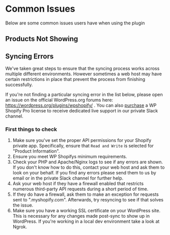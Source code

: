 # Common Issues

Below are some common issues users have when using the plugin

## Products Not Showing

## Syncing Errors

We've taken great steps to ensure that the syncing process works across multiple different environments. However sometimes a web host may have certain restrictions in place that prevent the process from finishing successfully.

If you're not finding a particular syncing error in the list below, please open an issue on the official WordPress.org forums here: https://wordpress.org/plugins/wpshopify/ . You can also [purchase](https://wpshop.io/purchase) a WP Shopify Pro license to receive dedicated live support in our private Slack channel.

### First things to check

1. Make sure you've set the proper API permissions for your Shopify private app. Specifically, ensure that `Read and Write` is selected for "Product Information".
2. Ensure you meet WP Shopifys minimum requirements.
3. Check your PHP and Apache/Nginx logs to see if any errors are shown. If you don't know how to do this, contact your web host and ask them to look on your behalf. If you find any errors please send them to us by email or in the private Slack channel for further help.
4. Ask your web host if they have a firewall enabled that restricts numerous third-party API requests during a short period of time.
5. If they do have a firewall, ask them to make an exception for requests sent to ".myshopify.com". Afterwards, try resyncing to see if that solves the issue.
6. Make sure you have a working SSL certificate on your WordPress site. This is necessary for any changes made post-sync to show up in WordPress. If you're working in a local dev environment take a look at Ngrok.
